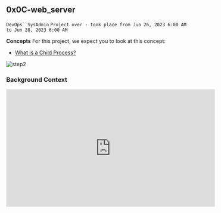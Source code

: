 ## 0x0C-web_server
`DevOps``SysAdmin`
`Project over - took place from Jun 26, 2023 6:00 AM to Jun 28, 2023 6:00 AM`

**Concepts**
For this project, we expect you to look at this concept:
- [What is a Child Process?]()

<p><img src="https://s3.amazonaws.com/intranet-projects-files/holbertonschool-sysadmin_devops/266/8Gu52Qv.png" alt="step2"></p>

### Background Context
<p><iframe width="560" height="315" src="https://www.youtube.com/watch?v=AZg4uJkEa-4&feature=youtu.be&hd=1" frameborder="0" allowfullscreen></p>

In this project, some of the tasks will be graded on 2 aspects:

Is your `web-01` server configured according to requirements
Does your answer file contain a Bash script that automatically performs commands to configure an Ubuntu machine to fit requirements (meaning without any human intervention)
For example, if I need to create a file `/tmp/test` containing the string `hello world` and modify the configuration of Nginx to listen on port `8080` instead of `80`, I can use emacs on my server to create the file and to modify the Nginx configuration file `/etc/nginx/sites-enabled/default`.

But my answer file would contain:
```
sylvain@ubuntu cat 88-script_example
#!/usr/bin/env bash
# Configuring a server with specification XYZ
echo hello world > /tmp/test
sed -i 's/80/8080/g' /etc/nginx/sites-enabled/default
sylvain@ubuntu
```
As you can tell, I am not using `emacs` to perform the task in my answer file. This exercise is aiming at training you on automating your work. If you can automate tasks that you do manually, you can then automate yourself out of repetitive tasks and focus your energy on something more interesting. For an `SRE`, that comes very handy when there are hundreds or thousands of servers to manage, the work cannot be only done manually. Note that the checker will execute your script as the root user, you do not need to use the sudo command.

A good Software Engineer is a [lazy Software Engineer](https://www.techwell.com/techwell-insights/2013/12/why-best-programmers-are-lazy-and-act-dumb).
<p><img src="https://s3.amazonaws.com/intranet-projects-files/holbertonschool-sysadmin_devops/266/82VsYEC.jpg" alt="step2"></p>
Tips: to test your answer Bash script, feel free to reproduce the checker environment:

- start a `Ubuntu 16.04` sandbox
- run your script on it
- see how it behaves


